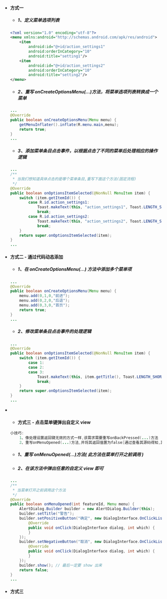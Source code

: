 * #### 方式一

  * ##### 1、定义菜单选项列表

  ```xml
  <?xml version="1.0" encoding="utf-8"?>
  <menu xmlns:android="http://schemas.android.com/apk/res/android">
      <item
          android:id="@+id/action_settings1"
          android:orderInCategory="10"
          android:title="setting1"/>
      <item
          android:id="@+id/action_settings2"
          android:orderInCategory="10"
          android:title="setting2"/>
  </menu>
  ```

  * ##### 2、重写 onCreateOptionsMenu\(...\)方法，将菜单选项列表转换成一个菜单

  ```java
  ...
  @Override
  public boolean onCreateOptionsMenu(Menu menu) {
      getMenuInflater().inflate(R.menu.main,menu);
      return true;
  }
  ...
  ```

  * ##### 3、添加菜单条目点击事件，以根据点击了不同的菜单后处理相应的操作逻辑

  ```java
  ...
  /**
   * 当我们想知道具体点击的是哪个菜单条目,重写下面这个方法(固定流程)
   */
  @Override
  public boolean onOptionsItemSelected(@NonNull MenuItem item) {
      switch (item.getItemId()) {
          case R.id.action_settings1:
              Toast.makeText(this, "action_settings1", Toast.LENGTH_SHORT).show();
              break;
          case R.id.action_settings2:
              Toast.makeText(this, "action_settings2", Toast.LENGTH_SHORT).show();
              break;
      }
      return super.onOptionsItemSelected(item);
  }
  ...
  ```
* #### 方式二 - 通过代码动态添加

  * ##### 1、在 onCreateOptionsMenu\(...\) 方法中添加多个菜单项

  ```java
  ...
  @Override
  public boolean onCreateOptionsMenu(Menu menu) {
      menu.add(0,1,0,"前进");
      menu.add(0,2,0,"后退");
      menu.add(0,3,0,"首页");
      return true;
  }
  ...
  ```

  * ##### 2、修改菜单条目点击事件的处理逻辑

  ```java
  ...
  @Override
  public boolean onOptionsItemSelected(@NonNull MenuItem item) {
      switch (item.getItemId()) {
          case 1:
          case 2:
          case 3:
              Toast.makeText(this, item.getTitle(), Toast.LENGTH_SHORT).show();
              break;
      }
      return super.onOptionsItemSelected(item);
  }
  ...
  ```
* * #### 方式三 - 点击菜单键弹出自定义 view

  ```java
  小技巧:
      1、像处理设置返回键无效的方式一样,该需求需要重写onBackPressed(...)方法
      2、重写onMenuOpened(...)方法,并将其返回值置为false[通过查看其源码得知,其默认返回的true会导致菜单显示为系统默认的样式]
  ```

  * ##### 1、重写 onMenuOpened\(...\)方法\( 此方法在菜单打开之前调用 \)
  * ##### 2、在该方法中弹出任意的自定义 view 即可

  ```java
  ...
  /**
   * 当菜单打开之前调用这个方法
   */
  @Override
  public boolean onMenuOpened(int featureId, Menu menu) {
      AlertDialog.Builder builder = new AlertDialog.Builder(this);
      builder.setTitle("警告");
      builder.setPositiveButton("确定", new DialogInterface.OnClickListener() {
          @Override
          public void onClick(DialogInterface dialog, int which) {
          }
      });
      builder.setNegativeButton("取消", new DialogInterface.OnClickListener() {
          @Override
          public void onClick(DialogInterface dialog, int which) {
          }
      });
      builder.show(); // 最后一定要 show 出来
      return false;
  }
  ...
  ```

* #### 方式三



